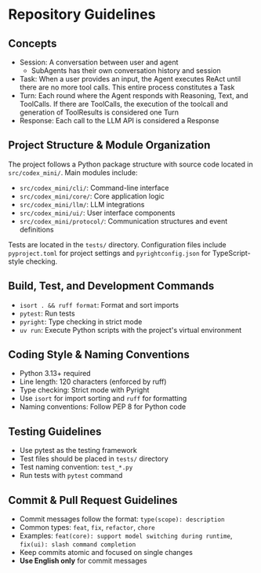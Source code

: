# Repository Guidelines

## Concepts

- Session: A conversation between user and agent
  - SubAgents has their own conversation history and session
- Task: When a user provides an input, the Agent executes ReAct until there are no more tool calls. This entire process constitutes a Task
- Turn: Each round where the Agent responds with Reasoning, Text, and ToolCalls. If there are ToolCalls, the execution of the toolcall and generation of ToolResults is considered one Turn
- Response: Each call to the LLM API is considered a Response

## Project Structure & Module Organization

The project follows a Python package structure with source code located in `src/codex_mini/`. Main modules include:
- `src/codex_mini/cli/`: Command-line interface
- `src/codex_mini/core/`: Core application logic
- `src/codex_mini/llm/`: LLM integrations
- `src/codex_mini/ui/`: User interface components
- `src/codex_mini/protocol/`: Communication structures and event definitions

Tests are located in the `tests/` directory. Configuration files include `pyproject.toml` for project settings and `pyrightconfig.json` for TypeScript-style checking.

## Build, Test, and Development Commands

- `isort . && ruff format`: Format and sort imports
- `pytest`: Run tests
- `pyright`: Type checking in strict mode
- `uv run`: Execute Python scripts with the project's virtual environment

## Coding Style & Naming Conventions

- Python 3.13+ required
- Line length: 120 characters (enforced by ruff)
- Type checking: Strict mode with Pyright
- Use `isort` for import sorting and `ruff` for formatting
- Naming conventions: Follow PEP 8 for Python code

## Testing Guidelines

- Use pytest as the testing framework
- Test files should be placed in `tests/` directory
- Test naming convention: `test_*.py`
- Run tests with `pytest` command

## Commit & Pull Request Guidelines

- Commit messages follow the format: `type(scope): description`
- Common types: `feat`, `fix`, `refactor`, `chore`
- Examples: `feat(core): support model switching during runtime`, `fix(ui): slash command completion`
- Keep commits atomic and focused on single changes
- **Use English only** for commit messages
